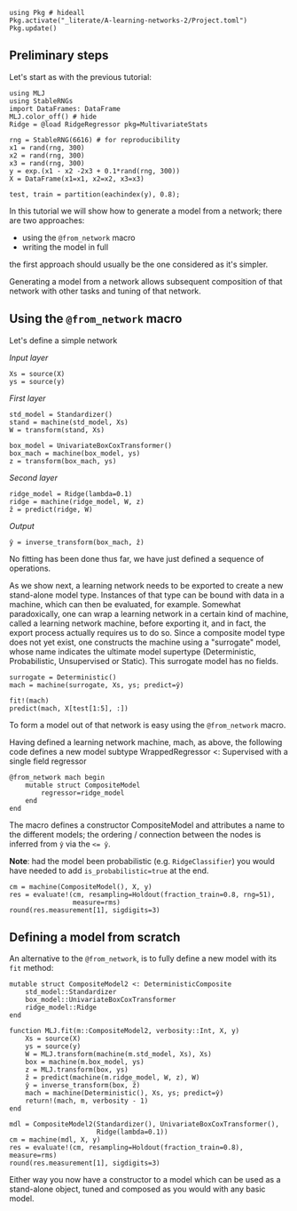 <!--This file was generated, do not modify it.-->
````julia:ex1
using Pkg # hideall
Pkg.activate("_literate/A-learning-networks-2/Project.toml")
Pkg.update()
````

## Preliminary steps

Let's start as with the previous tutorial:

````julia:ex2
using MLJ
using StableRNGs
import DataFrames: DataFrame
MLJ.color_off() # hide
Ridge = @load RidgeRegressor pkg=MultivariateStats

rng = StableRNG(6616) # for reproducibility
x1 = rand(rng, 300)
x2 = rand(rng, 300)
x3 = rand(rng, 300)
y = exp.(x1 - x2 -2x3 + 0.1*rand(rng, 300))
X = DataFrame(x1=x1, x2=x2, x3=x3)

test, train = partition(eachindex(y), 0.8);
````

In this tutorial we will show how to generate a model from a network; there are two approaches:
* using the `@from_network` macro
* writing the model in full

the first approach should usually be the one considered as it's simpler.

Generating a model from a network allows subsequent composition of that network with other tasks and tuning of that network.

## Using the `@from_network` macro

Let's define a simple network

_Input layer_

````julia:ex3
Xs = source(X)
ys = source(y)
````

_First layer_

````julia:ex4
std_model = Standardizer()
stand = machine(std_model, Xs)
W = transform(stand, Xs)

box_model = UnivariateBoxCoxTransformer()
box_mach = machine(box_model, ys)
z = transform(box_mach, ys)
````

_Second layer_

````julia:ex5
ridge_model = Ridge(lambda=0.1)
ridge = machine(ridge_model, W, z)
ẑ = predict(ridge, W)
````

_Output_

````julia:ex6
ŷ = inverse_transform(box_mach, ẑ)
````

No fitting has been done thus far, we have just defined a sequence of operations.

As we show next, a learning network needs to be exported to create a new stand-alone model type. Instances of that type can be bound with data in a machine, which can then be evaluated, for example. Somewhat paradoxically, one can wrap a learning network in a certain kind of machine, called a learning network machine, before exporting it, and in fact, the export process actually requires us to do so. Since a composite model type does not yet exist, one constructs the machine using a "surrogate" model, whose name indicates the ultimate model supertype (Deterministic, Probabilistic, Unsupervised or Static). This surrogate model has no fields.

````julia:ex7
surrogate = Deterministic()
mach = machine(surrogate, Xs, ys; predict=ŷ)

fit!(mach)
predict(mach, X[test[1:5], :])
````

To form a model out of that network is easy using the `@from_network` macro.

Having defined a learning network machine, mach, as above, the following code defines a new model subtype WrappedRegressor <: Supervised with a single field regressor

````julia:ex8
@from_network mach begin
    mutable struct CompositeModel
        regressor=ridge_model
    end
end
````

The macro defines a constructor CompositeModel and attributes a name to the
different models; the ordering / connection between the nodes is inferred
from `ŷ` via the `<= ŷ`.

**Note**: had the model been probabilistic (e.g. `RidgeClassifier`) you would have needed to add `is_probabilistic=true` at the end.

````julia:ex9
cm = machine(CompositeModel(), X, y)
res = evaluate!(cm, resampling=Holdout(fraction_train=0.8, rng=51),
                measure=rms)
round(res.measurement[1], sigdigits=3)
````

## Defining a model from scratch

An alternative to the `@from_network`, is to fully define a new model with its `fit` method:

````julia:ex10
mutable struct CompositeModel2 <: DeterministicComposite
    std_model::Standardizer
    box_model::UnivariateBoxCoxTransformer
    ridge_model::Ridge
end

function MLJ.fit(m::CompositeModel2, verbosity::Int, X, y)
    Xs = source(X)
    ys = source(y)
    W = MLJ.transform(machine(m.std_model, Xs), Xs)
    box = machine(m.box_model, ys)
    z = MLJ.transform(box, ys)
    ẑ = predict(machine(m.ridge_model, W, z), W)
    ŷ = inverse_transform(box, ẑ)
    mach = machine(Deterministic(), Xs, ys; predict=ŷ)
    return!(mach, m, verbosity - 1)
end

mdl = CompositeModel2(Standardizer(), UnivariateBoxCoxTransformer(),
                      Ridge(lambda=0.1))
cm = machine(mdl, X, y)
res = evaluate!(cm, resampling=Holdout(fraction_train=0.8), measure=rms)
round(res.measurement[1], sigdigits=3)
````

Either way you now have a constructor to a  model which can be used as a stand-alone object, tuned and composed as you would with any basic model.

